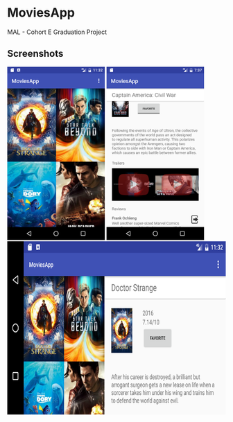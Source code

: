 # MoviesApp
MAL - Cohort E Graduation Project

Screenshots
-------------

<img src="Screenshots/MoviesApp1.png" height="400" alt="Screenshot"/> <img src="Screenshots/MoviesApp4.png" height="400" alt="Screenshot"/> <img src="Screenshots/MoviesApp2.png" height="400" alt="Screenshot"/> 
